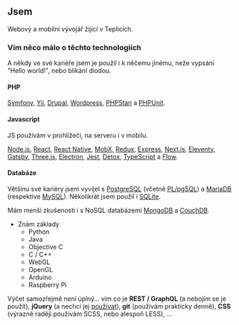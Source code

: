 ## Jsem
Webový a mobilní vývojář žijící v Teplicích.

### Vím něco málo o těchto technologiích
A někdy ve své kariéře jsem je použil i k něčemu jinému, neže vypsání "Hello world!", nebo blikání diodou.

#### PHP
[Symfony](https://symfony.com/),
[Yii](https://www.yiiframework.com/),
[Drupal](https://www.drupal.com/),
[Wordpress](https://wordpress.org/),
[PHPStan](https://github.com/phpstan/phpstan) a
[PHPUnit](https://phpunit.de/).

#### Javascript
JS používám v prohlížeči, na serveru i v mobilu.

[Node.js](https://nodejs.org/en/),
[React](https://reactjs.org/),
[React Native](https://reactnative.dev/),
[MobX](https://mobx.js.org/README.html),
[Redux](https://redux.js.org/),
[Express](https://expressjs.com/),
[Next.js](https://nextjs.org/),
[Eleventy](https://www.11ty.dev/),
[Gatsby](https://www.gatsbyjs.org/),
[Three.js](https://threejs.org/),
[Electron](https://www.electronjs.org/),
[Jest](https://jestjs.io/),
[Detox](https://github.com/wix/detox),
[TypeScript](https://www.typescriptlang.org/) a
[Flow](https://flow.org/en/).

#### Databáze
Většinu své kariéry jsem vyvíjel s [PostgreSQL](https://www.postgresql.org/) (včetně [PL/pgSQL](https://www.postgresql.org/docs/12/plpgsql.html))
a [MariaDB](https://mariadb.org/) (respektive [MySQL](https://www.mysql.com/)). Několikrát jsem použil i [SQLite](https://sqlite.org/index.html).

Mám menší zkušenosti i s NoSQL databázemi [MongoDB](https://www.mongodb.com/) a [CouchDB](https://couchdb.apache.org/).

* Znám základy
    * Python
    * Java
    * Objective C
    * C / C++
    * WebGL
    * OpenGL
    * Arduino
    * Raspberry Pi

Výčet samozřejmě není úplný... vím co je **REST / GraphQL** (a nebojím se je použít),
**jQuery** (a nechci jej [používat](http://youmightnotneedjquery.com/)),
**git** (používám prakticky denně), **CSS** (výrazně raději používám SCSS, nebo alespoň LESS), ...
